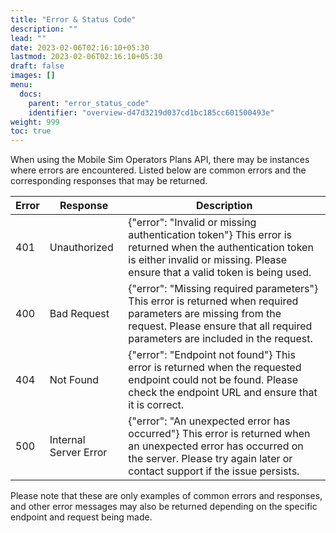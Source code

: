 ```yaml
---
title: "Error & Status Code"
description: ""
lead: ""
date: 2023-02-06T02:16:10+05:30
lastmod: 2023-02-06T02:16:10+05:30
draft: false
images: []
menu:
  docs:
    parent: "error_status_code"
    identifier: "overview-d47d3219d037cd1bc185cc601500493e"
weight: 999
toc: true
---
```


When using the Mobile Sim Operators Plans API, there may be instances where errors are encountered. Listed below are
common errors and the corresponding responses that may be returned.

| Error | 	Response             | 	Description                                                                                                                                                                                    |
|-------|-----------------------|-------------------------------------------------------------------------------------------------------------------------------------------------------------------------------------------------|
| 401   | Unauthorized          | 	{"error": "Invalid or missing authentication token"}	This error is returned when the authentication token is either invalid or missing. Please ensure that a valid token is being used.        |
| 400   | Bad Request           | 	{"error": "Missing required parameters"}	This error is returned when required parameters are missing from the request. Please ensure that all required parameters are included in the request. |
| 404   | Not Found             | 	{"error": "Endpoint not found"}	This error is returned when the requested endpoint could not be found. Please check the endpoint URL and ensure that it is correct.                            |
| 500   | Internal Server Error | 	{"error": "An unexpected error has occurred"}	This error is returned when an unexpected error has occurred on the server. Please try again later or contact support if the issue persists.     |

Please note that these are only examples of common errors and responses, and other error messages may also be returned
depending on the specific endpoint and request being made.
